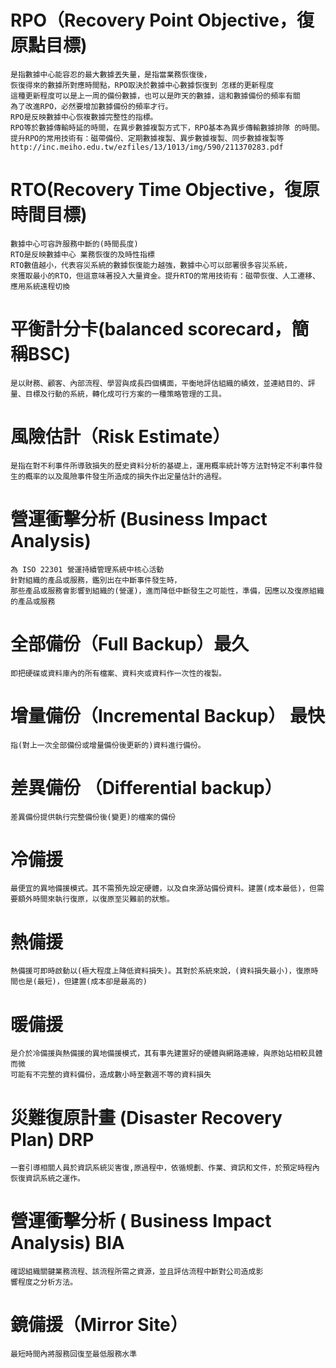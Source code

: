 # RPO（Recovery Point Objective，復原點目標)
~~~
是指數據中心能容忍的最大數據丟失量，是指當業務恢復後，
恢復得來的數據所對應時間點，RPO取決於數據中心數據恢復到 怎樣的更新程度
這種更新程度可以是上一周的備份數據，也可以是昨天的數據，這和數據備份的頻率有關
為了改進RPO，必然要增加數據備份的頻率才行。 
RPO是反映數據中心恢複數據完整性的指標。
RPO等於數據傳輸時延的時間，在異步數據複製方式下，RPO基本為異步傳輸數據排隊 的時間。
提升RPO的常用技術有：磁帶備份、定期數據複製、異步數據複製、同步數據複製等
http://inc.meiho.edu.tw/ezfiles/13/1013/img/590/211370283.pdf
~~~
# RTO(Recovery Time Objective，復原時間目標)
~~~
數據中心可容許服務中斷的(時間長度)
RTO是反映數據中心 業務恢復的及時性指標
RTO數值越小，代表容災系統的數據恢復能力越強，數據中心可以部署很多容災系統，
來獲取最小的RTO，但這意味著投入大量資金。提升RTO的常用技術有：磁帶恢復、人工遷移、應用系統遠程切換
~~~
# 平衡計分卡(balanced scorecard，簡稱BSC)
~~~~
是以財務、顧客、內部流程、學習與成長四個構面，平衡地評估組織的績效，並連結目的、評量、目標及行動的系統，轉化成可行方案的一種策略管理的工具。
~~~~
# 風險估計（Risk Estimate）
~~~~
是指在對不利事件所導致損失的歷史資料分析的基礎上，運用概率統計等方法對特定不利事件發生的概率的以及風險事件發生所造成的損失作出定量估計的過程。
~~~~
# 營運衝擊分析 (Business Impact Analysis)
~~~~
為 ISO 22301 營運持續管理系統中核心活動
針對組織的產品或服務，鑑別出在中斷事件發生時，
那些產品或服務會影響到組織的(營運)，進而降低中斷發生之可能性，準備，因應以及復原組織的產品或服務
~~~~
# 全部備份（Full Backup）最久
~~~
即把硬碟或資料庫內的所有檔案、資料夾或資料作一次性的複製。
~~~~
# 增量備份（Incremental Backup） 最快
~~~
指(對上一次全部備份或增量備份後更新的)資料進行備份。
~~~
# 差異備份 （Differential backup）
~~~
差異備份提供執行完整備份後(變更)的檔案的備份
~~~

# 冷備援
~~~
最便宜的異地備援模式。其不需預先設定硬體，以及自來源站備份資料。建置(成本最低)，但需要額外時間來執行復原，以復原至災難前的狀態。
~~~
# 熱備援 
~~~
熱備援可即時啟動以(極大程度上降低資料損失)。其對於系統來說，(資料損失最小)，復原時間也是(最短)，但建置(成本卻是最高的)
~~~
# 暖備援
~~~
是介於冷備援與熱備援的異地備援模式，其有事先建置好的硬體與網路連線，與原始站相較具體而微
可能有不完整的資料備份，造成數小時至數週不等的資料損失
~~~~
# 災難復原計畫 (Disaster Recovery Plan) DRP
~~~
一套引導相關人員於資訊系統災害復,原過程中，依循規劃、作業、資訊和文件，於預定時程內恢復資訊系統之運作。
~~~
# 營運衝擊分析 ( Business Impact Analysis) BIA
~~~
確認組織關鍵業務流程、該流程所需之資源，並且評估流程中斷對公司造成影
響程度之分析方法。
~~~
# 鏡備援（Mirror Site）
~~~
最短時間內將服務回復至最低服務水準
~~~~
# 
